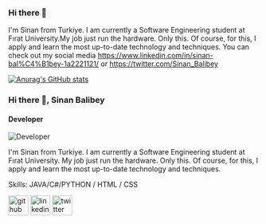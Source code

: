 ### Hi there 👋

I'm Sinan from Turkiye. I am currently a Software Engineering student at Fırat University.My job just  run the hardware. Only this. Of course, for this, I apply and learn the most up-to-date technology and techniques. You can check out my social media https://www.linkedin.com/in/sinan-bal%C4%B1bey-1a2221121/ or https://twitter.com/Sinan_Balibey 

[![Anurag's GitHub stats](https://github-readme-stats.vercel.app/api?username=sinanbalibey)](https://github.com/anuraghazra/github-readme-stats)

### Hi there 👋, Sinan Balibey
#### Developer
![Developer](https://twitter.com/Sinan_Balibey)

I'm Sinan from Turkiye. I am currently a Software Engineering student at Fırat University. My job just run the hardware. Only this. Of course, for this, I apply and learn the most up-to-date technology and techniques.

Skills: JAVA/C#/PYTHON / HTML / CSS

[<img src='https://cdn.jsdelivr.net/npm/simple-icons@3.0.1/icons/github.svg' alt='github' height='40'>](https://github.com/sinanbalibey)  [<img src='https://cdn.jsdelivr.net/npm/simple-icons@3.0.1/icons/linkedin.svg' alt='linkedin' height='40'>](https://www.linkedin.com/in/sinan-balıbey-1a2221121/)  [<img src='https://cdn.jsdelivr.net/npm/simple-icons@3.0.1/icons/twitter.svg' alt='twitter' height='40'>](https://twitter.com/Sinan_Balibey)  

